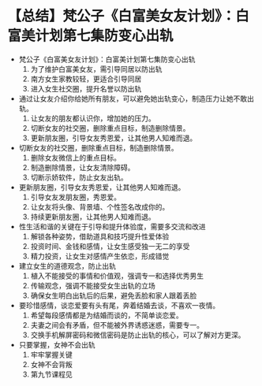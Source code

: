 # 【总结】梵公子《白富美女友计划》：白富美计划第七集防变心出轨

-   梵公子《白富美女友计划》：白富美计划第七集防变心出轨
    1.  为了维护白富美女友，需引导同居以防出轨
    2.  南方女生家教较轻，更适合引导同居
    3.  进入女生社交圈，提升名誉以防出轨
-   通过让女友介绍你给她所有朋友，可以避免她出轨变心，制造压力让她不敢出轨。
    1.  让女友的朋友都认识你，增加她的压力。
    2.  切断女友的社交圈，删除重点目标，制造删除情景。
    3.  更新朋友圈，引导女友秀恩爱，让其他男人知难而退。
-   切断女友的社交圈，删除重点目标，制造删除情景。
    1.  删除女友微信上的重点目标。
    2.  制造删除情景，让女友清除障碍。
    3.  切断示娇软件，防止女友出轨。
-   更新朋友圈，引导女友秀恩爱，让其他男人知难而退。
    1.  引导女友发朋友圈，秀恩爱。
    2.  让女友将头像、背景墙、个性签名改成你的。
    3.  持续更新朋友圈，让其他男人知难而退。
-   性生活和谐的关键在于引导和提升体验度，需要多交流和改进
    1.  解锁各种姿势，借助道具和技巧提升性爱体验
    2.  投资时间、金钱和感情，让女生感受独一无二的享受
    3.  精力投资，让女生对感情产生依恋，形成错觉
-   建立女生的道德观念，防止出轨
    1.  植入不能接受的事情和价值观，强调专一和选择优秀男生
    2.  传输观念，强调不能接受女生出轨的立场
    3.  确保女生明白出轨后的后果，避免丢脸和家人跟着丢脸
-   要珍惜感情，谈恋爱要有头有尾，奔着结婚去谈，不喜欢一夜情。
    1.  希望每段感情都是为结婚而谈的，不简单谈恋爱。
    2.  夫妻之间会有矛盾，但不能被外界诱惑迷惑，需要专一。
    3.  交换手机解屏密码和微信密码是防止出轨的核心，可以了解对方更深。
-   只要掌握，女神不会出轨
    1.  牢牢掌握关键
    2.  女神不会背叛
    3.  第九节课程见